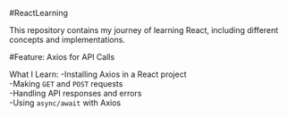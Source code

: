#ReactLearning 

This repository contains my journey of learning React, including different concepts and implementations.

#Feature:
Axios for API Calls

What I Learn:
-Installing Axios in a React project  
-Making `GET` and `POST` requests  
-Handling API responses and errors  
-Using `async/await` with Axios  